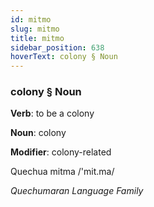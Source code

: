 ```yaml
---
id: mitmo
slug: mitmo
title: mitmo
sidebar_position: 638
hoverText: colony § Noun
---
```


### colony § Noun

**Verb**: to be a colony

**Noun**: colony

**Modifier**: colony-related

Quechua mitma /'mit.ma/

*Quechumaran Language Family*